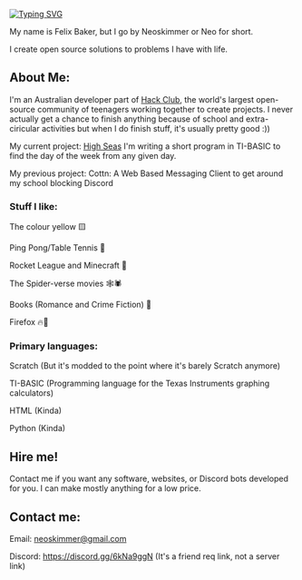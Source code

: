 [![Typing SVG](https://readme-typing-svg.demolab.com?font=Host+Grotesk&size=53&duration=10500&pause=1000&color=F7D131&width=494&height=100&lines=Neoskimmer)](https://git.io/typing-svg)

My name is Felix Baker, but I go by Neoskimmer or Neo for short.

I create open source solutions to problems I have with life.

## About Me:

I'm an Australian developer part of [Hack Club](https://hackclub.com/), the world's largest open-source community of teenagers working together to create projects. I never actually get a chance to finish anything because of school and extra-ciricular activities but when I do finish stuff, it's usually pretty good :))

My current project: [High Seas](https://highseas.hackclub.com) I'm writing a short program in TI-BASIC to find the day of the week from any given day.

My previous project: Cottn: A Web Based Messaging Client to get around my school blocking Discord


### Stuff I like:
  
The colour yellow 🟨

Ping Pong/Table Tennis 🏓

Rocket League and Minecraft 🏐

The Spider-verse movies 🕸️🕷️

Books (Romance and Crime Fiction) 📖

Firefox 🔥🦊

### Primary languages:

Scratch (But it's modded to the point where it's barely Scratch anymore)

TI-BASIC (Programming language for the Texas Instruments graphing calculators)

HTML (Kinda)

Python (Kinda)

## Hire me! 

Contact me if you want any software, websites, or Discord bots developed for you. I can make mostly anything for a low price.

## Contact me:

Email: neoskimmer@gmail.com

Discord: https://discord.gg/6kNa9ggN (It's a friend req link, not a server link)
